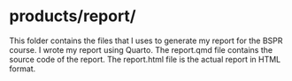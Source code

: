 # products/report/
This folder contains the files that I uses to generate my report for the BSPR course.
I wrote my report using Quarto.
The report.qmd file contains the source code of the report.
The report.html file is the actual report in HTML format.
